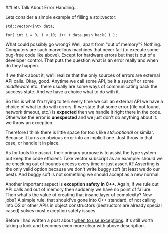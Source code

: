 
##Lets Talk About Error Handling...

  Lets consider a simple example of filling a std::vector:


    std::vector<int> data;
    
    for( int i = 0; i < 10; i++ ) data.push_back( i );


  What could possibly go wrong? Well, apart from "out of memory"? Nothing. Computers are such
  marvellous machines that never fail (to execute some bug-free code like above). Except for
  hardware errors but that is out of a developer control. That puts the question what is an 
  error really and when do they happen.

  If we think about it, we'll realize that the only sources of errors are external API calls.
  Okay, good. Anytime we call some API, be it a *syscall* or some *middleware* etc., there usually
  are some ways of communicating back the success state. And we have a choice what to do with it.

  So this is what I'm trying to tell: every time we call an external API we have a choice of
  what to do with errors. If we state that some error (file not found, network timeout, etc.) is
  **expected** then we handle it right there in the code. Otherwise the error is **unexpected** 
  and we just don't do anything about it: we throw an exception.

  Therefore I think there is little space for tools like *std::optional* or similar. Because it
  turns an obvious error into an implicit one. Just throw in that case, or handle it in place.

  As for tools like *assert*, their primary purpose is to assist the type system but keep the code
  efficient. Take vector subscript as an example: should we be checking out of bounds access every
  time or just assert it? Asserting is the only valid option because we don't write buggy soft 
  (at least we do our best). And buggy soft is not something we should accept as a new normal.

  Another important aspect is **exception safety in C++**. Again, if we rule out API calls and out 
  of memory then suddenly we have no point of failure. Then what's the value of creating that 
  insane layer of complexity? New jobs? A simple rule, that should've gone into C++ standard, 
  of not calling into OS or other APIs in object constructors (destructors are already special 
  cased) solves most exception safety issues.

  Before I had written a post about [when to use exceptions](exceptions.html). It's still worth
  taking a look and becomes even more clear with above description.



